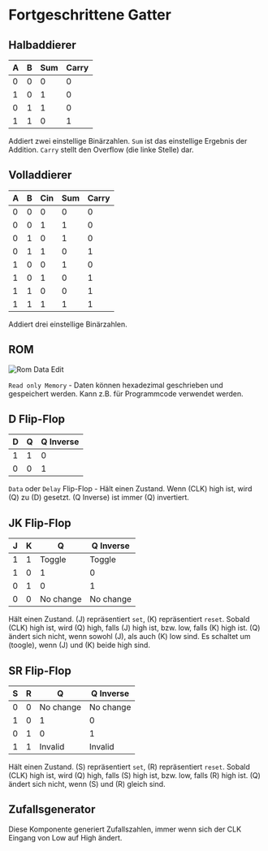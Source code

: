 # Fortgeschrittene Gatter

## Halbaddierer

<div class="rows">

| A   | B   | Sum | Carry |
| --- | --- | --- | ----- |
| 0   | 0   | 0   | 0     |
| 1   | 0   | 1   | 0     |
| 0   | 1   | 1   | 0     |
| 1   | 1   | 0   | 1     |

<div class="margin-left">

Addiert zwei einstellige Binärzahlen. `Sum` ist das einstellige Ergebnis der Addition. `Carry` stellt den Overflow (die linke Stelle) dar.
</div>
</div>

## Volladdierer

<div class="rows">

| A   | B   | Cin | Sum | Carry |
| --- | --- | --- | --- | ----- |
| 0   | 0   | 0   | 0   | 0     |
| 0   | 0   | 1   | 1   | 0     |
| 0   | 1   | 0   | 1   | 0     |
| 0   | 1   | 1   | 0   | 1     |
| 1   | 0   | 0   | 1   | 0     |
| 1   | 0   | 1   | 0   | 1     |
| 1   | 1   | 0   | 0   | 1     |
| 1   | 1   | 1   | 1   | 1     |

<div class="margin-left">

Addiert drei einstellige Binärzahlen.
</div>
</div>

## ROM

<div class="rows">

![Rom Data Edit](../../assets/help/rom-edit.jpg)

<div class="margin-left">

`Read only Memory` - Daten können hexadezimal geschrieben und gespeichert werden.
Kann z.B. für Programmcode verwendet werden.
</div>
</div>

## D Flip-Flop

<div class="rows">

| D   | Q   | Q Inverse |
| --- | --- | --------- |
| 1   | 1   | 0         |
| 0   | 0   | 1         |

<div class="margin-left">

`Data` oder `Delay` Flip-Flop - Hält einen Zustand. Wenn (CLK) high ist, wird (Q) zu (D) gesetzt. (Q Inverse) ist immer (Q) invertiert.

</div>
</div>

## JK Flip-Flop

<div class="rows">

| J    | K    | Q         | Q Inverse |
| ---- | ---- | --------- | --------- |
| 1    | 1    | Toggle    | Toggle    |
| 1    | 0    | 1         | 0         |
| 0    | 1    | 0         | 1         |
| 0    | 0    | No change | No change |

<div class="margin-left">

Hält einen Zustand. (J) repräsentiert `set`, (K) repräsentiert `reset`. Sobald (CLK) high ist, wird (Q) high, falls (J) high ist, bzw. low, falls (K) high ist. (Q) ändert sich nicht, wenn sowohl (J), als auch (K) low sind. Es schaltet um (toogle), wenn (J) und (K) beide high sind.
</div>
</div>

## SR Flip-Flop

<div class="rows">

| S    | R    | Q         | Q Inverse |
| ---- | ---- | --------- | --------- |
| 0    | 0    | No change | No change |
| 1    | 0    | 1         | 0         |
| 0    | 1    | 0         | 1         |
| 1    | 1    | Invalid   | Invalid   |

<div class="margin-left">

Hält einen Zustand. (S) repräsentiert `set`, (R) repräsentiert `reset`. Sobald (CLK) high ist, wird (Q) high, falls (S) high ist, bzw. low, falls (R) high ist. (Q) ändert sich nicht, wenn (S) und (R) gleich sind.
</div>
</div>

## Zufallsgenerator

Diese Komponente generiert Zufallszahlen, immer wenn sich der CLK Eingang von Low auf High ändert.
